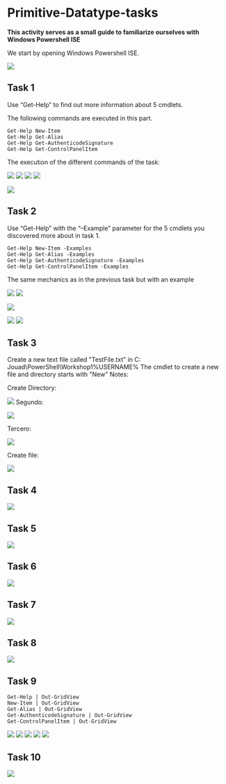 # Primitive-Datatype-tasks

**This activity serves as a small guide to familiarize ourselves with Windows Powershell ISE**

We start by opening Windows Powershell ISE.

![](Images/Screenshot_7.png)


## Task 1

Use “Get-Help” to find out more information about 5
cmdlets.

The following commands are executed in this part.

````Get-Help Get-Help
Get-Help New-Item
Get-Help Get-Alias
Get-Help Get-AuthenticodeSignature
Get-Help Get-ControlPanelItem
````

The execution of the different commands of the task:

![](Images/Screenshot_1.png)
![](Images/Screenshot_5.png)
![](Images/Screenshot_2.png)
![](Images/Screenshot_6.png)

![](Images/Screenshot_8.png)


## Task 2

Use “Get-Help” with the “–Example” parameter for the
5 cmdlets you discovered more about in task 1.

```Get-Help Get-Help -Examples
Get-Help New-Item -Examples
Get-Help Get-Alias -Examples
Get-Help Get-AuthenticodeSignature -Examples
Get-Help Get-ControlPanelItem -Examples
```

The same mechanics as in the previous task but with an example

![](Images/Screenshot_3.png)
![](Images/Screenshot_10.png)

![](Images/Screenshot_9.png)

![](Images/Screenshot_4.png)
![](Images/Screenshot_11.png)


## Task 3

Create a new text file called "TestFile.txt" in C:\
Jouad\PowerShell\Workshop1\%USERNAME%
The cmdlet to create a new file and directory starts with "New" Notes:

Create Directory:

![](Images/Screenshot_12.png)
Segundo:

![](Images/Screenshot_13.png)

Tercero:

![](Images/Screenshot_14.png)

Create file:

![](Images/Screenshot_15.png)

## Task 4

![](Images/Screenshot_16.png)

## Task 5

![](Images/Screenshot_17.png)

## Task 6

![](Images/Screenshot_18.png)


## Task 7

![](Images/Screenshot_19.png)


## Task 8

![](Images/Screenshot_20.png)

## Task 9

````
Get-Help | Out-GridView
New-Item | Out-GridView
Get-Alias | Out-GridView
Get-AuthenticodeSignature | Out-GridView
Get-ControlPanelItem | Out-GridView
````

![](Images/Screenshot_21.png)
![](Images/Screenshot_22.png)
![](Images/Screenshot_23.png)
![](Images/Screenshot_24.png)
![](Images/Screenshot_25.png)

## Task 10

![](Images/Screenshot_26.png)
